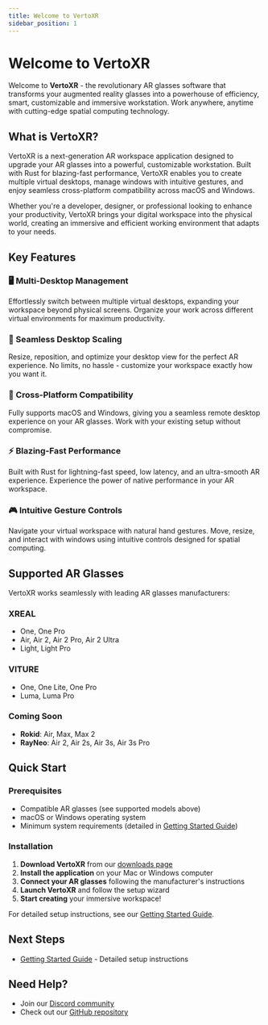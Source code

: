 ```yaml
---
title: Welcome to VertoXR
sidebar_position: 1
---
```


# Welcome to VertoXR

Welcome to **VertoXR** - the revolutionary AR glasses software that transforms your augmented reality glasses into a powerhouse of efficiency, smart, customizable and immersive workstation. Work anywhere, anytime with cutting-edge spatial computing technology.

## What is VertoXR?

VertoXR is a next-generation AR workspace application designed to upgrade your AR glasses into a powerful, customizable workstation. Built with Rust for blazing-fast performance, VertoXR enables you to create multiple virtual desktops, manage windows with intuitive gestures, and enjoy seamless cross-platform compatibility across macOS and Windows.

Whether you're a developer, designer, or professional looking to enhance your productivity, VertoXR brings your digital workspace into the physical world, creating an immersive and efficient working environment that adapts to your needs.

## Key Features

### 🖥️ Multi-Desktop Management

Effortlessly switch between multiple virtual desktops, expanding your workspace beyond physical screens. Organize your work across different virtual environments for maximum productivity.

### 📏 Seamless Desktop Scaling

Resize, reposition, and optimize your desktop view for the perfect AR experience. No limits, no hassle - customize your workspace exactly how you want it.

### 🔄 Cross-Platform Compatibility

Fully supports macOS and Windows, giving you a seamless remote desktop experience on your AR glasses. Work with your existing setup without compromise.

### ⚡ Blazing-Fast Performance

Built with Rust for lightning-fast speed, low latency, and an ultra-smooth AR experience. Experience the power of native performance in your AR workspace.

### 🎮 Intuitive Gesture Controls

Navigate your virtual workspace with natural hand gestures. Move, resize, and interact with windows using intuitive controls designed for spatial computing.

## Supported AR Glasses

VertoXR works seamlessly with leading AR glasses manufacturers:

### XREAL

- One, One Pro
- Air, Air 2, Air 2 Pro, Air 2 Ultra
- Light, Light Pro

### VITURE

- One, One Lite, One Pro
- Luma, Luma Pro

### Coming Soon

- **Rokid**: Air, Max, Max 2
- **RayNeo**: Air 2, Air 2s, Air 3s, Air 3s Pro

## Quick Start

### Prerequisites

- Compatible AR glasses (see supported models above)
- macOS or Windows operating system
- Minimum system requirements (detailed in [Getting Started Guide](./getting-started))

### Installation

1. **Download VertoXR** from our [downloads page](https://vertoxr.com/)
2. **Install the application** on your Mac or Windows computer
3. **Connect your AR glasses** following the manufacturer's instructions
4. **Launch VertoXR** and follow the setup wizard
5. **Start creating** your immersive workspace!

For detailed setup instructions, see our [Getting Started Guide](./getting-started).

## Next Steps

- [Getting Started Guide](./getting-started) - Detailed setup instructions

## Need Help?

- Join our [Discord community](https://discord.gg/pmAErJmGk5)
- Check out our [GitHub repository](https://github.com/rohitsangwan01/Verto_XR)
